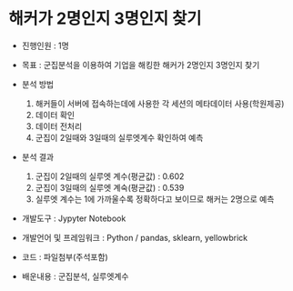 # 해커가 2명인지 3명인지 찾기 
- 진행인원 : 1명

- 목표 : 군집분석을 이용하여 기업을 해킹한 해커가 2명인지 3명인지 찾기 
- 분석 방법
  1. 해커들이 서버에 접속하는데에 사용한 각 세션의 메타데이터 사용(학원제공)
  2. 데이터 확인
  3. 데이터 전처리
  4. 군집이 2일때와 3일때의 실루엣계수 확인하여 예측
- 분석 결과
  1. 군집이 2일때의 실루엣 계수(평균값) : 0.602
  2. 군집이 3일때의 실루엣 계숙(평균값) : 0.539
  3. 실루엣 계수는 1에 가까울수록 정확하다고 보이므로 해커는 2명으로 예측
- 개발도구 : Jypyter Notebook
- 개발언어 및 프레임워크 : Python / pandas, sklearn, yellowbrick
- 코드 : 파일첨부(주석포함)
- 배운내용 : 군집분석, 실루엣계수 
